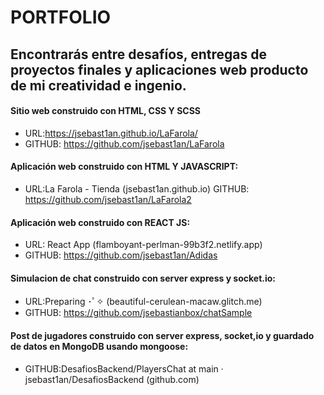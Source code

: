 # PORTFOLIO
## Encontrarás entre desafíos, entregas de proyectos finales y aplicaciones web producto de mi creatividad e ingenio.


#### Sitio web construido con HTML, CSS Y SCSS
- URL:https://jsebast1an.github.io/LaFarola/
- GITHUB: https://github.com/jsebast1an/LaFarola

#### Aplicación web construido con HTML Y JAVASCRIPT:
- URL:La Farola - Tienda (jsebast1an.github.io)
GITHUB: https://github.com/jsebast1an/LaFarola2

#### Aplicación web construido con REACT JS:
- URL: React App (flamboyant-perlman-99b3f2.netlify.app)
- GITHUB: https://github.com/jsebast1an/Adidas

#### Simulacion de chat construido con server express y socket.io:
- URL:Preparing ･ﾟ✧ (beautiful-cerulean-macaw.glitch.me)
- GITHUB: https://github.com/jsebastianbox/chatSample

#### Post de jugadores construido con server express, socket,io y guardado de datos en MongoDB usando mongoose:
- GITHUB:DesafiosBackend/PlayersChat at main · jsebast1an/DesafiosBackend (github.com)






